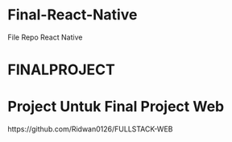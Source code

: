 # Final-React-Native

File Repo React Native

<h1>FINALPROJECT</h1>


<h1>Project Untuk Final Project Web</h1>
<link>https://github.com/Ridwan0126/FULLSTACK-WEB</link>


